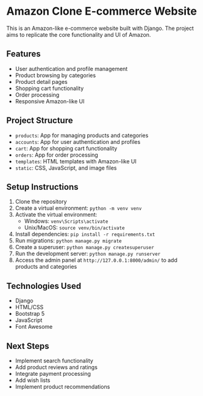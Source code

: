 # Amazon Clone E-commerce Website

This is an Amazon-like e-commerce website built with Django. The project aims to replicate the core functionality and UI of Amazon.

## Features

- User authentication and profile management
- Product browsing by categories
- Product detail pages
- Shopping cart functionality
- Order processing
- Responsive Amazon-like UI

## Project Structure

- `products`: App for managing products and categories
- `accounts`: App for user authentication and profiles
- `cart`: App for shopping cart functionality
- `orders`: App for order processing
- `templates`: HTML templates with Amazon-like UI
- `static`: CSS, JavaScript, and image files

## Setup Instructions

1. Clone the repository
2. Create a virtual environment: `python -m venv venv`
3. Activate the virtual environment:
   - Windows: `venv\Scripts\activate`
   - Unix/MacOS: `source venv/bin/activate`
4. Install dependencies: `pip install -r requirements.txt`
5. Run migrations: `python manage.py migrate`
6. Create a superuser: `python manage.py createsuperuser`
7. Run the development server: `python manage.py runserver`
8. Access the admin panel at `http://127.0.0.1:8000/admin/` to add products and categories

## Technologies Used

- Django
- HTML/CSS
- Bootstrap 5
- JavaScript
- Font Awesome

## Next Steps

- Implement search functionality
- Add product reviews and ratings
- Integrate payment processing
- Add wish lists
- Implement product recommendations